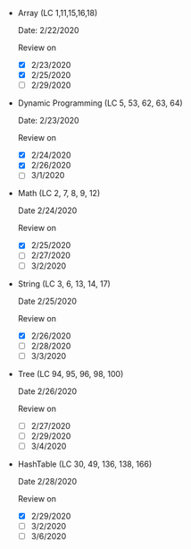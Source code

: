- Array (LC 1,11,15,16,18) 

  Date: 2/22/2020

  Review on 
  - [x] 2/23/2020
  - [x] 2/25/2020
  - [ ] 2/29/2020

- Dynamic Programming (LC 5, 53, 62, 63, 64)
  
  Date: 2/23/2020

  Review on
  - [x] 2/24/2020
  - [x] 2/26/2020
  - [ ] 3/1/2020

- Math (LC 2, 7, 8, 9, 12)

  Date 2/24/2020
  
  Review on 
  - [x] 2/25/2020
  - [ ] 2/27/2020
  - [ ] 3/2/2020
  
- String (LC 3, 6, 13, 14, 17)
 
  Date 2/25/2020
   
  Review on 
  - [x] 2/26/2020
  - [ ] 2/28/2020
  - [ ] 3/3/2020
   
- Tree (LC 94, 95, 96, 98, 100)
   
  Date 2/26/2020
     
  Review on 
  - [ ] 2/27/2020
  - [ ] 2/29/2020
  - [ ] 3/4/2020
     
- HashTable (LC 30, 49, 136, 138, 166)
     
  Date 2/28/2020
       
  Review on 
  - [x] 2/29/2020
  - [ ] 3/2/2020
  - [ ] 3/6/2020